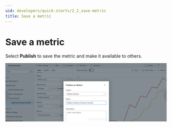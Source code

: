 ```yaml
---
uid: developers/quick-starts/2_2_save-metric
title: Save a metric 
---
```

# Save a metric

Select **Publish** to save the metric and make it available to others. 

![Creating metrics](create-metrics.png)
